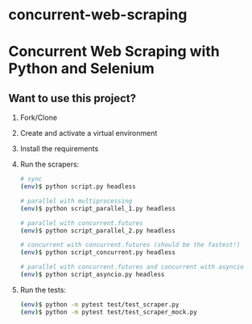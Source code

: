 # concurrent-web-scraping
# Concurrent Web Scraping with Python and Selenium

## Want to use this project?

1. Fork/Clone

1. Create and activate a virtual environment

1. Install the requirements

1. Run the scrapers:

    ```sh
    # sync
    (env)$ python script.py headless

    # parallel with multiprocessing
    (env)$ python script_parallel_1.py headless

    # parallel with concurrent.futures
    (env)$ python script_parallel_2.py headless

    # concurrent with concurrent.futures (should be the fastest!)
    (env)$ python script_concurrent.py headless

    # parallel with concurrent.futures and concurrent with asyncio
    (env)$ python script_asyncio.py headless
    ```

1. Run the tests:

    ```sh
    (env)$ python -m pytest test/test_scraper.py
    (env)$ python -m pytest test/test_scraper_mock.py
    ```
